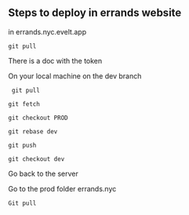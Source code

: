 ## Steps to deploy in errands website

in errands.nyc.evelt.app
```
git pull 
```
There is a doc with the token


On your local machine on the dev branch
```
 git pull
```
```
git fetch
```
```
git checkout PROD
```
```
git rebase dev
```
```
git push
```
```
git checkout dev
```

Go back to the server

Go to the prod folder errands.nyc
```
Git pull
```
